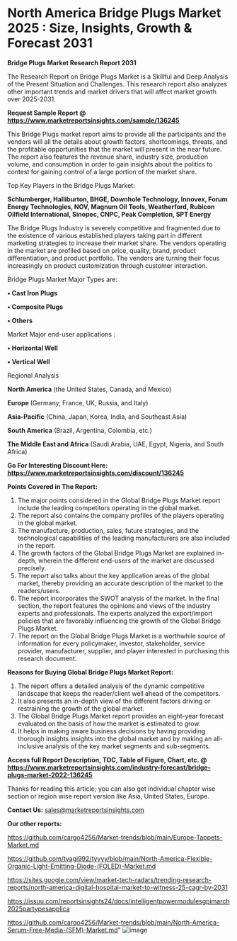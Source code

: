 # North America Bridge Plugs Market 2025 : Size, Insights, Growth & Forecast 2031

<strong>Bridge Plugs Market Research Report 2031</strong>

The Research Report on Bridge Plugs Market is a Skillful and Deep Analysis of the Present Situation and Challenges. This research report also analyzes other important trends and market drivers that will affect market growth over 2025-2031.

<strong>Request Sample Report @ <a href=https://www.marketreportsinsights.com/sample/136245>https://www.marketreportsinsights.com/sample/136245</a></strong>

This Bridge Plugs market report aims to provide all the participants and the vendors will all the details about growth factors, shortcomings, threats, and the profitable opportunities that the market will present in the near future. The report also features the revenue share, industry size, production volume, and consumption in order to gain insights about the politics to contest for gaining control of a large portion of the market share.

Top Key Players in the Bridge Plugs Market:

<strong>Schlumberger, Halliburton, BHGE, Downhole Technology, Innovex, Forum Energy Technologies, NOV, Magnum Oil Tools, Weatherford, Rubicon Oilfield International, Sinopec, CNPC, Peak Completion, SPT Energy</strong>

The Bridge Plugs Industry is severely competitive and fragmented due to the existence of various established players taking part in different marketing strategies to increase their market share. The vendors operating in the market are profiled based on price, quality, brand, product differentiation, and product portfolio. The vendors are turning their focus increasingly on product customization through customer interaction.

Bridge Plugs Market Major Types are:

<strong>• Cast Iron Plugs

• Composite Plugs

• Others</strong>

Market Major end-user applications :

<strong>• Horizontal Well

• Vertical Well</strong>

Regional Analysis

</u><strong><b>North America</b></strong> (the United States, Canada, and Mexico)

<strong><b>Europe </b></strong>(Germany, France, UK, Russia, and Italy)

<strong><b>Asia-Pacific</b></strong> (China, Japan, Korea, India, and Southeast Asia)

<strong><b>South America</b></strong> (Brazil, Argentina, Colombia, etc.)

<strong><b>The Middle East and Africa</b></strong> (Saudi Arabia, UAE, Egypt, Nigeria, and South Africa)

<strong>Go For Interesting Discount Here: <a href=https://www.marketreportsinsights.com/discount/136245>https://www.marketreportsinsights.com/discount/136245</a></strong>

<strong>Points Covered in The Report:</strong>
<ol>
  <li>The major points considered in the Global Bridge Plugs Market report include the leading competitors operating in the global market.</li>
  <li>The report also contains the company profiles of the players operating in the global market.</li>
  <li>The manufacture, production, sales, future strategies, and the technological capabilities of the leading manufacturers are also included in the report.</li>
  <li>The growth factors of the Global Bridge Plugs Market are explained in-depth, wherein the different end-users of the market are discussed precisely.</li>
  <li>The report also talks about the key application areas of the global market, thereby providing an accurate description of the market to the readers/users.</li>
  <li>The report incorporates the SWOT analysis of the market. In the final section, the report features the opinions and views of the industry experts and professionals. The experts analyzed the export/import policies that are favorably influencing the growth of the Global Bridge Plugs Market.</li>
  <li>The report on the Global Bridge Plugs Market is a worthwhile source of information for every policymaker, investor, stakeholder, service provider, manufacturer, supplier, and player interested in purchasing this research document.</li>
</ol>
<strong>Reasons for Buying Global Bridge Plugs Market Report:</strong>

<ol>
  <li>The report offers a detailed analysis of the dynamic competitive landscape that keeps the reader/client well ahead of the competitors.</li>
  <li>It also presents an in-depth view of the different factors driving or restraining the growth of the global market.</li>
  <li>The Global Bridge Plugs Market report provides an eight-year forecast evaluated on the basis of how the market is estimated to grow.</li>
  <li>It helps in making aware business decisions by having providing thorough insights insights into the global market and by making an all-inclusive analysis of the key market segments and sub-segments.</li>
</ol>
<strong>Access full Report Description, TOC, Table of Figure, Chart, etc. @ <a href=https://www.marketreportsinsights.com/industry-forecast/bridge-plugs-market-2022-136245>https://www.marketreportsinsights.com/industry-forecast/bridge-plugs-market-2022-136245</a></strong>


Thanks for reading this article; you can also get individual chapter wise section or region wise report version like Asia, United States, Europe.

<strong>Contact Us:</strong>
sales@marketreportsinsights.com

<strong>Our other reports:</strong>

<a href=https://github.com/cargo4256/Market-trends/blob/main/Europe-Tappets-Market.md>https://github.com/cargo4256/Market-trends/blob/main/Europe-Tappets-Market.md</a>

<a href=https://github.com/tyagi992/tyyyy/blob/main/North-America-Flexible-Organic-Light-Emitting-Diode-(FOLED)-Market.md>https://github.com/tyagi992/tyyyy/blob/main/North-America-Flexible-Organic-Light-Emitting-Diode-(FOLED)-Market.md</a>

<a href=https://sites.google.com/view/market-tech-radars/trending-research-reports/north-america-digital-hospital-market-to-witness-25-cagr-by-2031>https://sites.google.com/view/market-tech-radars/trending-research-reports/north-america-digital-hospital-market-to-witness-25-cagr-by-2031</a>

<a href=https://issuu.com/reportsinsights24/docs/intelligentpowermodulesgpimarch2025partypesapplica>https://issuu.com/reportsinsights24/docs/intelligentpowermodulesgpimarch2025partypesapplica</a>

<a href=https://github.com/cargo4256/Market-trends/blob/main/North-America-Serum-Free-Media-(SFM)-Market.md>https://github.com/cargo4256/Market-trends/blob/main/North-America-Serum-Free-Media-(SFM)-Market.md</a>"
![image](https://github.com/user-attachments/assets/6b7a2f1c-abb2-4bdf-9199-309a43c00b9b)
